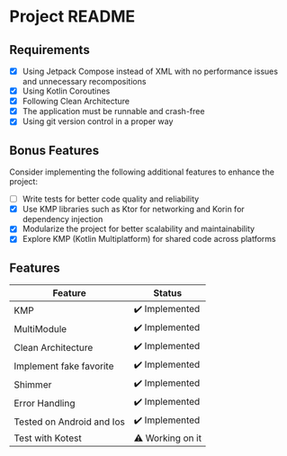 # Project README

## Requirements

- [x] Using Jetpack Compose instead of XML with no performance issues and unnecessary recompositions
- [x]  Using Kotlin Coroutines
- [x] Following Clean Architecture
- [x] The application must be runnable and crash-free
- [x] Using git version control in a proper way

## Bonus Features

Consider implementing the following additional features to enhance the project:

- [ ] Write tests for better code quality and reliability
- [x] Use KMP libraries such as Ktor for networking and Korin for dependency injection
- [x] Modularize the project for better scalability and maintainability
- [x] Explore KMP (Kotlin Multiplatform) for shared code across platforms

## Features

| Feature                   | Status           |
|---------------------------|------------------|
| KMP                       | ✔️ Implemented   |
| MultiModule               | ✔️ Implemented   |
| Clean Architecture        | ✔️ Implemented   |
| Implement fake favorite   | ✔️ Implemented   |
| Shimmer                   | ✔️ Implemented   |
| Error Handling            | ✔️ Implemented   |
| Tested on Android and Ios | ✔️ Implemented   |
| Test with Kotest          | ⚠️ Working on it |